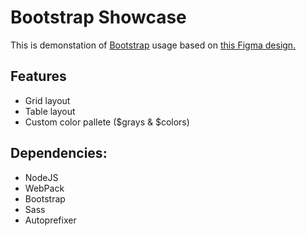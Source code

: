 # Bootstrap Showcase

This is demonstation of <a href="https://getbootstrap.com/">Bootstrap</a> usage based on <a href="https://www.figma.com/file/nDXdlmr1kCVnWEcnPWtfLg/%D0%97%D0%B0%D0%B4%D0%B0%D0%BD%D0%B8%D0%B5-%D0%BD%D0%B0-%D0%91%D1%83%D1%82%D1%81%D1%82%D1%80%D0%B0%D0%BF?node-id=1%3A2">this Figma design.</a>

## Features

- Grid layout
- Table layout
- Custom color pallete ($grays & $colors)

## Dependencies:

- NodeJS
- WebPack
- Bootstrap
- Sass
- Autoprefixer

